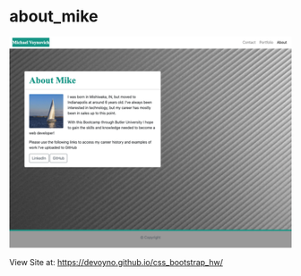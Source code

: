 # about_mike

![screenshot](assets/screenshot.png)

View Site at: https://devoyno.github.io/css_bootstrap_hw/

